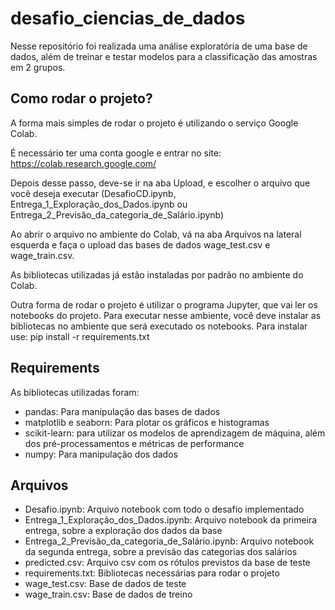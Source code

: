 # desafio_ciencias_de_dados
Nesse repositório foi realizada uma análise exploratória de uma base de dados, além de treinar e testar modelos para a classificação das amostras em 2 grupos. 

## Como rodar o projeto? 
A forma mais simples de rodar o projeto é utilizando o serviço Google Colab. 

É necessário ter uma conta google e entrar no site: https://colab.research.google.com/

Depois desse passo, deve-se ir na aba Upload, e escolher o arquivo que você deseja executar (DesafioCD.ipynb, Entrega_1_Exploração_dos_Dados.ipynb ou Entrega_2_Previsão_da_categoria_de_Salário.ipynb)

Ao abrir o arquivo no ambiente do Colab, vá na aba Arquivos na lateral esquerda e faça o upload das bases de dados wage_test.csv e wage_train.csv. 

As bibliotecas utilizadas já estão instaladas por padrão no ambiente do Colab.

Outra forma de rodar o projeto é utilizar o programa Jupyter, que vai ler os notebooks do projeto. Para executar nesse ambiente, você deve instalar as bibliotecas no ambiente que será executado os notebooks. Para instalar use: pip install -r requirements.txt

## Requirements   
As bibliotecas utilizadas foram: 
- pandas: Para manipulação das bases de dados
- matplotlib e seaborn: Para plotar os gráficos e histogramas
- scikit-learn: para utilizar os modelos de aprendizagem de máquina, além dos pré-processamentos e métricas de performance
- numpy: Para manipulação dos dados

## Arquivos
- Desafio.ipynb: Arquivo notebook com todo o desafio implementado
- Entrega_1_Exploração_dos_Dados.ipynb: Arquivo notebook da primeira entrega, sobre a exploração dos dados da base
- Entrega_2_Previsão_da_categoria_de_Salário.ipynb: Arquivo notebook da segunda entrega, sobre a previsão das categorias dos salários
- predicted.csv: Arquivo csv com os rótulos previstos da base de teste
- requirements.txt: Bibliotecas necessárias para rodar o projeto
- wage_test.csv: Base de dados de teste
- wage_train.csv: Base de dados de treino
